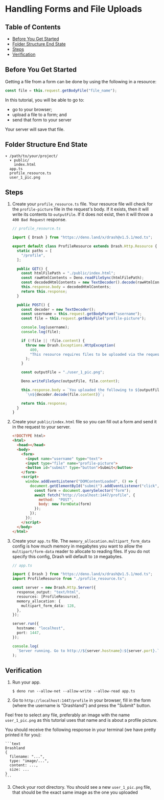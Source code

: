# Handling Forms and File Uploads

## Table of Contents

- [Before You Get Started](#before-you-get-started)
- [Folder Structure End State](#folder-structure-end-state)
- [Steps](#steps)
- [Verification](#verification)

## Before You Get Started

Getting a file from a form can be done by using the following in a resource:

```typescript
const file = this.request.getBodyFile("file_name");
```

In this tutorial, you will be able to go to:

- go to your browser;
- upload a file to a form; and
- send that form to your server

Your server will save that file.

## Folder Structure End State

```text
▾ /path/to/your/project/
  ▾ public/
    index.html
  app.ts
  profile_resource.ts
  user_1_pic.png
```

## Steps

1. Create your `profile_resource.ts` file. Your resource file will check for the
   `profile-picture` file in the request's body. If it exists, then it will
   write its contents to `outputFile`. If it does not exist, then it will throw
   a `400 Bad Request` response.

   ```typescript
   // profile_resource.ts

   import { Drash } from "https://deno.land/x/drash@v1.5.1/mod.ts";

   export default class ProfileResource extends Drash.Http.Resource {
     static paths = [
       "/profile",
     ];

     public GET() {
       const htmlFilePath = "./public/index.html";
       const rawHtmlContents = Deno.readFileSync(htmlFilePath);
       const decodedHtmlContents = new TextDecoder().decode(rawHtmlContents);
       this.response.body = decodedHtmlContents;
       return this.response;
     }

     public POST() {
       const decoder = new TextDecoder();
       const username = this.request.getBodyParam("username");
       const file = this.request.getBodyFile("profile-picture");

       console.log(username);
       console.log(file);

       if (!file || !file.content) {
         throw new Drash.Exceptions.HttpException(
           400,
           "This resource requires files to be uploaded via the request body.",
         );
       }

       const outputFile = "./user_1_pic.png";

       Deno.writeFileSync(outputFile, file.content);

       this.response.body = `You uploaded the following to ${outputFile}: ` +
         `\n${decoder.decode(file.content)}`;

       return this.response;
     }
   }
   ```

2. Create your `public/index.html` file so you can fill out a form and send it
   in the request to your server.

   ```html
   <!DOCTYPE html>
   <html>
     <head></head>
     <body>
       <form>
         <input name="username" type="text">
         <input type="file" name="profile-picture">
         <button id="submit" type="button">Submit</button>
       </form>
       <script>
         window.addEventListener("DOMContentLoaded", () => {
           document.getElementById("submit").addEventListener("click", async () => {
             const form = document.querySelector("form");
             await fetch("http://localhost:1447/profile", {
               method:  "POST",
               body: new FormData(form)
             });
           });
         });
       </script>
     </body>
   </html>
   ```

3. Create your `app.ts` file. The `memory_allocation.multipart_form_data` config
   is how much memory in megabytes you want to allow the `multipart/form-data`
   reader to allocate to reading files. If you do not specify this config, Drash
   will default to `10` megabytes.

   ```typescript
   // app.ts

   import { Drash } from "https://deno.land/x/drash@v1.5.1/mod.ts";
   import ProfileResource from "./profile_resource.ts";

   const server = new Drash.Http.Server({
     response_output: "text/html",
     resources: [ProfileResource],
     memory_allocation: {
       multipart_form_data: 128,
     },
   });

   server.run({
     hostname: "localhost",
     port: 1447,
   });

   console.log(
     `Server running. Go to http://${server.hostname}:${server.port}.`,
   );
   ```

## Verification

1. Run your app.

   ```shell
   $ deno run --allow-net --allow-write --allow-read app.ts
   ```

2. Go to `http://localhost:1447/profile` in your browser, fill in the form
   (where the username is "Drashland") and press the "Submit" button.

Feel free to select any file, preferably an image with the name `user_1_pic.png`
as this tutorial uses that name and is about a profile picture.

You should receive the following response in your terminal (we have pretty
printed it for you):

    ```text
    Drashland
    {
      filename: "...",
      type: "image/...",
      content: ...,
      size: ...
    }
    ```

3. Check your root directory. You should see a new `user_1_pic.png` file, that
   should be the exact same image as the one you uploaded
